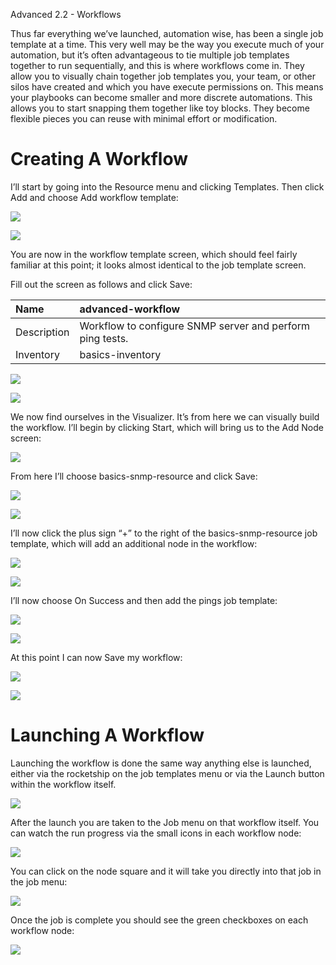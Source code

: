 ﻿<a name="_91rbljsmgx7g"></a>Advanced 2.2 - Workflows

Thus far everything we’ve launched, automation wise, has been a single job template at a time.  This very well may be the way you execute much of your automation, but it’s often advantageous to tie multiple job templates together to run sequentially, and this is where workflows come in.  They allow you to visually chain together job templates you, your team, or other silos have created and which you have execute permissions on.  This means your playbooks can become smaller and more discrete automations.  This allows you to start snapping them together like toy blocks.  They become flexible pieces you can reuse with minimal effort or modification.

# <a name="_my9ioqgeaj2h"></a>Creating A Workflow
I’ll start by going into the Resource menu and clicking Templates. Then click Add and choose Add workflow template:

![](images/2.2/001.png)

![](images/2.2/002.png)

You are now in the workflow template screen, which should feel fairly familiar at this point; it looks almost identical to the job template screen.

Fill out the screen as follows and click Save:

|Name|advanced-workflow|
| :- | :- |
|Description|Workflow to configure SNMP server and perform ping tests.|
|Inventory|basics-inventory|

![](images/2.2/003.png)

![](images/2.2/004.png)

We now find ourselves in the Visualizer.  It’s from here we can visually build the workflow.  I’ll begin by clicking Start, which will bring us to the Add Node screen:

![](images/2.2/005.png)

From here I’ll choose basics-snmp-resource and click Save:

![](images/2.2/006.png)

![](images/2.2/007.png)

I’ll now click the plus sign “+” to the right of the basics-snmp-resource  job template, which will add an additional node in the workflow:

![](images/2.2/008.png)

![](images/2.2/009.png)

I’ll now choose On Success and then add the pings job template:

![](images/2.2/010.png)


![](images/2.2/011.png)

At this point I can now Save my workflow:

![](images/2.2/012.png)

![](images/2.2/013.png)

# <a name="_l1zvnrm2ho9n"></a>Launching A Workflow
Launching the workflow is done the same way anything else is launched, either via the rocketship on the job templates menu or via the Launch button within the workflow itself.

![](images/2.2/014.png)

After the launch you are taken to the Job menu on that workflow itself.  You can watch the run progress via the small icons in each workflow node:

![](images/2.2/015.png)

You can click on the node square and it will take you directly into that job in the job menu:

![](images/2.2/016.png)

Once the job is complete you should see the green checkboxes on each workflow node:

![](images/2.2/017.png)
